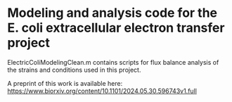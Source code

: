 # Modeling and analysis code for the E. coli extracellular electron transfer project

ElectricColiModelingClean.m contains scripts for flux balance analysis of the strains and conditions used in this project.

A preprint of this work is available here: https://www.biorxiv.org/content/10.1101/2024.05.30.596743v1.full

